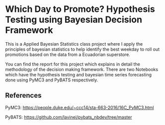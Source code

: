 # Which Day to Promote? Hypothesis Testing using Bayesian Decision Framework
This is a Applied Bayesian Statistics class project where I apply the principles of bayesian statistics to help identify the best weekday to roll out promotions based on the data from a Ecuadorian superstore.

You can find the report for this project which explains in detail the methodology of the decision making framework. There are two Notebooks which have the hypothesis testing and bayesian time series forecasting done using PyMC3 and PyBATS respectively.

## References
PyMC3: https://people.duke.edu/~ccc14/sta-663-2016/16C_PyMC3.html

PyBATS: https://github.com/lavinei/pybats_nbdev/tree/master


